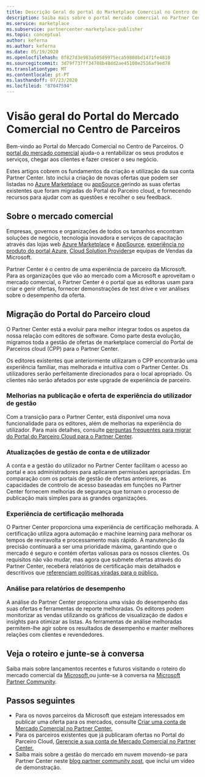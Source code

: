 ```yaml
---
title: Descrição Geral do portal do Marketplace Comercial no Centro de Parceiros
description: Saiba mais sobre o portal mercado comercial no Partner Center e como listar e vender ofertas no Azure Marketplace, AppSource e através do programa Cloud Solution Provider (CSP).
ms.service: marketplace
ms.subservice: partnercenter-marketplace-publisher
ms.topic: conceptual
author: keferna
ms.author: keferna
ms.date: 05/19/2020
ms.openlocfilehash: 8f827d3e983a50589975eca59808bd1471fe4810
ms.sourcegitcommit: 3d79f737ff34708b48dd2ae45100e2516af9ed78
ms.translationtype: MT
ms.contentlocale: pt-PT
ms.lasthandoff: 07/23/2020
ms.locfileid: "87047594"
---
```

# <a name="overview-of-the-commercial-marketplace-portal-in-partner-center"></a>Visão geral do Portal do Mercado Comercial no Centro de Parceiros

Bem-vindo ao Portal do Mercado Comercial no Centro de Parceiros. O [portal do mercado comercial](https://partner.microsoft.com/dashboard/commercial-marketplace/) ajuda-o a rentabilizar os seus produtos e serviços, chegar aos clientes e fazer crescer o seu negócio.

Estes artigos cobrem os fundamentos da criação e utilização da sua conta Partner Center. Isto inclui a criação de novas ofertas que podem ser listadas no [Azure Marketplace](https://azuremarketplace.microsoft.com/) ou [appSource,](https://appsource.microsoft.com/)gerindo as suas ofertas existentes que foram migradas do Portal do Parceiro cloud, e fornecendo recursos para ajudar com as questões e recolher o seu feedback.

## <a name="about-the-commercial-marketplace"></a>Sobre o mercado comercial

Empresas, governos e organizações de todos os tamanhos encontram soluções de negócio, tecnologia inovadora e serviços de capacitação através das lojas web [Azure Marketplace](https://azuremarketplace.microsoft.com/) e [AppSource,](https://appsource.microsoft.com/) [experiência no produto do portal Azure,](https://portal.azure.com) [Cloud Solution Providers](https://partner.microsoft.com/cloud-solution-provider)e equipas de Vendas da Microsoft.

Partner Center é o centro de uma experiência de parceiro da Microsoft. Para as organizações que vão ao mercado com a Microsoft e aproveitam o mercado comercial, o Partner Center é o portal que as editoras usam para criar e gerir ofertas, fornecer demonstrações de test drive e ver análises sobre o desempenho da oferta.

## <a name="migration-from-the-cloud-partner-portal"></a>Migração do Portal do Parceiro cloud

O Partner Center está a evoluir para melhor integrar todos os aspetos da nossa relação com editores de software. Como parte desta evolução, migramos toda a gestão de ofertas de marketplace comercial do Portal de Parceiros cloud (CPP) para o Partner Center.

Os editores existentes que anteriormente utilizaram o CPP encontrarão uma experiência familiar, mas melhorada e intuitiva com o Partner Center. Os utilizadores serão perfeitamente direcionados para o local apropriado. Os clientes não serão afetados por este upgrade de experiência de parceiro.

### <a name="improvements-on-publishing-and-offer-management-user-experience"></a>Melhorias na publicação e oferta de experiência do utilizador de gestão

Com a transição para o Partner Center, está disponível uma nova funcionalidade para os editores, além de melhorias na experiência do utilizador.  Para mais detalhes, consulte [perguntas frequentes para migrar do Portal do Parceiro Cloud para o Partner Center](../cloud-partner-portal-migration-faq.md).

### <a name="account-and-user-management-updates"></a>Atualizações de gestão de conta e de utilizador

A conta e a gestão do utilizador no Partner Center facilitam o acesso ao portal e aos administradores para aplicarem permissões apropriadas. Em comparação com os portais de gestão de ofertas anteriores, as capacidades de controlo de acesso baseadas em funções no Partner Center fornecem melhorias de segurança que tornam o processo de publicação mais simples para as grandes organizações.

### <a name="improved-certification-experience"></a>Experiência de certificação melhorada

O Partner Center proporciona uma experiência de certificação melhorada. A certificação utiliza agora automação e machine learning para melhorar os tempos de reviravolta e processamento mais rápido. A manutenção da precisão continuará a ser uma prioridade máxima, garantindo que o mercado é seguro e contém ofertas valiosas para os nossos clientes. Os requisitos não vão mudar, mas agora que submete ofertas através do Partner Center, receberá relatórios de certificação mais detalhados e descritivos que [referenciam políticas viradas para o público.](https://docs.microsoft.com/legal/marketplace/certification-policies)

### <a name="analytics-for-performance-reporting"></a>Análise para relatórios de desempenho

A análise do Partner Center proporciona uma visão do desempenho das suas ofertas e ferramentas de reporte melhoradas. Os editores podem monitorizar as vendas utilizando os gráficos de visualização de dados e insights para otimizar as listas. As ferramentas de análise melhoradas permitem-lhe agir sobre os resultados de desempenho e manter melhores relações com clientes e revendedores.

## <a name="view-the-roadmap-and-join-the-conversation"></a>Veja o roteiro e junte-se à conversa

Saiba mais sobre lançamentos recentes e futuros visitando o roteiro do mercado comercial da [Microsoft,](../marketplace-roadmap.md)ou junte-se à conversa na [Microsoft Partner Community](https://www.microsoftpartnercommunity.com/).

## <a name="next-steps"></a>Passos seguintes

- Para os novos parceiros da Microsoft que estejam interessados em publicar uma oferta para os mercados, consulte [Criar uma conta de Mercado Comercial no Partner Center.](create-account.md)
- Para os parceiros existentes que já publicaram ofertas no Portal do Parceiro Cloud, [Gerencie a sua conta de Mercado Comercial no Partner Center.](manage-account.md)
- Saiba mais sobre a gestão do mercado em nuvem movendo-se para Partner Center neste [blog partner community post](https://www.microsoftpartnercommunity.com/t5/Azure-Marketplace-and-AppSource/Cloud-Marketplace-In-Partner-Center/m-p/9738#M293), que inclui um vídeo de demonstração.
